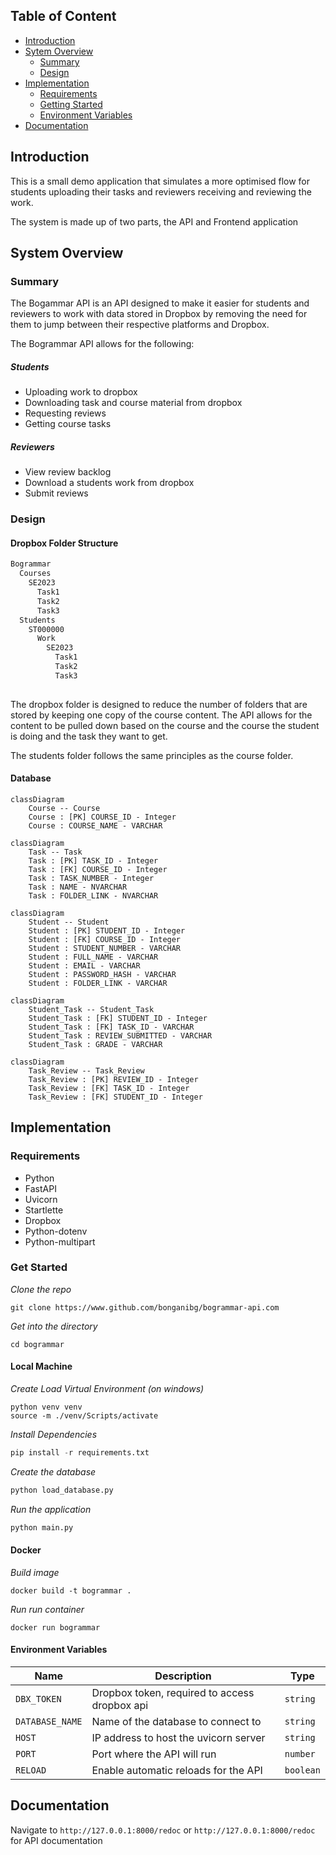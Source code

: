 ## Table of Content
- [Introduction](#Introduction)
- [Sytem Overview](#system-overview)
	- [Summary](#summary)
	- [Design](#design)
- [Implementation](#Implementation)
	- [Requirements](#requirements)
	- [Getting Started](#get-started)
	- [Environment Variables](#environment-variables)
- [Documentation](#documentation)


## Introduction
This is a small demo application that simulates a more optimised flow for students uploading their tasks and reviewers receiving and reviewing the work. 

The system is made up of two parts, the API and Frontend application

## System Overview

### Summary
The Bogammar API is an API designed to make it easier for students and reviewers to work with data stored in Dropbox by removing the need for them to jump between their respective platforms and Dropbox. 

The Bogrammar API allows for the following:
##### Students
- Uploading work to dropbox
- Downloading task and course material from dropbox
- Requesting reviews
- Getting course tasks

##### Reviewers
- View review backlog
- Download a students work from dropbox
- Submit reviews

### Design

#### Dropbox Folder Structure
```markdown
Bogrammar
  Courses
    SE2023
      Task1
      Task2
      Task3
  Students
    ST000000
      Work
        SE2023
          Task1
          Task2
          Task3
    
```

The dropbox folder is designed to reduce the number of folders that are stored by keeping one copy of the course content. The API allows for the content to be pulled down based on the course and the course the student is doing and the task they want to get.

The students folder follows the same principles as the course folder.

#### Database 
```mermaid
classDiagram
	Course -- Course
    Course : [PK] COURSE_ID - Integer
    Course : COURSE_NAME - VARCHAR
```

```mermaid
classDiagram
	Task -- Task
	Task : [PK] TASK_ID - Integer
    Task : [FK] COURSE_ID - Integer
    Task : TASK_NUMBER - Integer
    Task : NAME - NVARCHAR
    Task : FOLDER_LINK - NVARCHAR
```

```mermaid
classDiagram
	Student -- Student
	Student : [PK] STUDENT_ID - Integer
    Student : [FK] COURSE_ID - Integer
    Student : STUDENT_NUMBER - VARCHAR
    Student : FULL_NAME - VARCHAR
    Student : EMAIL - VARCHAR
    Student : PASSWORD_HASH - VARCHAR
    Student : FOLDER_LINK - VARCHAR
```

```mermaid
classDiagram
	Student_Task -- Student_Task
    Student_Task : [FK] STUDENT_ID - Integer
    Student_Task : [FK] TASK_ID - VARCHAR
    Student_Task : REVIEW_SUBMITTED - VARCHAR
    Student_Task : GRADE - VARCHAR
```

```mermaid
classDiagram
	Task_Review -- Task_Review
    Task_Review : [PK] REVIEW_ID - Integer
    Task_Review : [FK] TASK_ID - Integer
    Task_Review : [FK] STUDENT_ID - Integer
```

## Implementation
### Requirements
- Python
- FastAPI
- Uvicorn
- Startlette
- Dropbox
- Python-dotenv
- Python-multipart

### Get Started

*Clone the repo*
``` shell
git clone https://www.github.com/bonganibg/bogrammar-api.com
```

*Get into the directory*
``` shell
cd bogrammar
```

#### Local Machine

*Create Load Virtual Environment (on windows)*
``` shell
python venv venv
source -m ./venv/Scripts/activate
```

*Install Dependencies*
```python
pip install -r requirements.txt
```

*Create the database*
``` python
python load_database.py
```

*Run the application*
``` python
python main.py
```

#### Docker

*Build image*
``` shell
docker build -t bogrammar .
```

*Run run container*
``` shell
docker run bogrammar
```

#### Environment Variables
| Name | Description | Type |
| -- | -- | -- |
| `DBX_TOKEN` | Dropbox token, required to access dropbox api | `string` |
| `DATABASE_NAME` | Name of the database to connect to | `string` |
| `HOST` | IP address to host the uvicorn server | `string` |
| `PORT` | Port where the API will run | `number` |
| `RELOAD` | Enable automatic reloads for the API | `boolean` |

## Documentation
Navigate to `http://127.0.0.1:8000/redoc` or `http://127.0.0.1:8000/redoc` for API documentation


